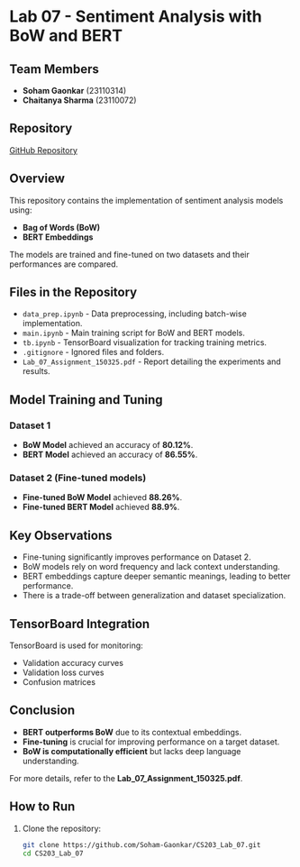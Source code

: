 # Lab 07 - Sentiment Analysis with BoW and BERT

## Team Members
- **Soham Gaonkar** (23110314)
- **Chaitanya Sharma** (23110072)

## Repository
[GitHub Repository](https://github.com/Soham-Gaonkar/CS203_Lab_07)

## Overview
This repository contains the implementation of sentiment analysis models using:
- **Bag of Words (BoW)**
- **BERT Embeddings**

The models are trained and fine-tuned on two datasets and their performances are compared.

## Files in the Repository
- `data_prep.ipynb` - Data preprocessing, including batch-wise implementation.
- `main.ipynb` - Main training script for BoW and BERT models.
- `tb.ipynb` - TensorBoard visualization for tracking training metrics.
- `.gitignore` - Ignored files and folders.
- `Lab_07_Assignment_150325.pdf` - Report detailing the experiments and results.

## Model Training and Tuning
### Dataset 1
- **BoW Model** achieved an accuracy of **80.12%**.
- **BERT Model** achieved an accuracy of **86.55%**.

### Dataset 2 (Fine-tuned models)
- **Fine-tuned BoW Model** achieved **88.26%**.
- **Fine-tuned BERT Model** achieved **88.9%**.

## Key Observations
- Fine-tuning significantly improves performance on Dataset 2.
- BoW models rely on word frequency and lack context understanding.
- BERT embeddings capture deeper semantic meanings, leading to better performance.
- There is a trade-off between generalization and dataset specialization.

## TensorBoard Integration
TensorBoard is used for monitoring:
- Validation accuracy curves
- Validation loss curves
- Confusion matrices

## Conclusion
- **BERT outperforms BoW** due to its contextual embeddings.
- **Fine-tuning** is crucial for improving performance on a target dataset.
- **BoW is computationally efficient** but lacks deep language understanding.

For more details, refer to the **Lab_07_Assignment_150325.pdf**.

## How to Run
1. Clone the repository:
   ```sh
   git clone https://github.com/Soham-Gaonkar/CS203_Lab_07.git
   cd CS203_Lab_07
